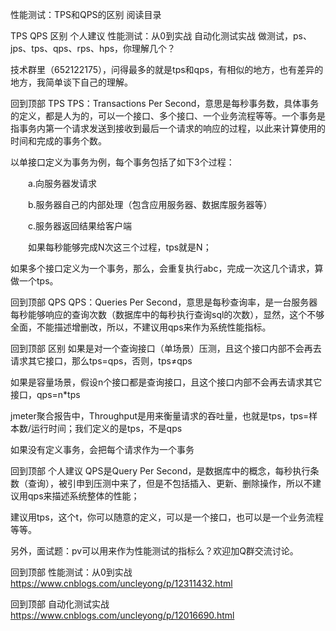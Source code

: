 性能测试：TPS和QPS的区别
阅读目录

TPS
QPS
区别
个人建议
性能测试：从0到实战
自动化测试实战
做测试，ps、jps、tps、qps、rps、hps，你理解几个？

技术群里（652122175），问得最多的就是tps和qps，有相似的地方，也有差异的地方，我简单谈下自己的理解。

回到顶部
TPS
TPS：Transactions Per Second，意思是每秒事务数，具体事务的定义，都是人为的，可以一个接口、多个接口、一个业务流程等等。一个事务是指事务内第一个请求发送到接收到最后一个请求的响应的过程，以此来计算使用的时间和完成的事务个数。

以单接口定义为事务为例，每个事务包括了如下3个过程：

　　a.向服务器发请求

　　b.服务器自己的内部处理（包含应用服务器、数据库服务器等）

　　c.服务器返回结果给客户端

　　如果每秒能够完成N次这三个过程，tps就是N；

如果多个接口定义为一个事务，那么，会重复执行abc，完成一次这几个请求，算做一个tps。

回到顶部
QPS
QPS：Queries Per Second，意思是每秒查询率，是一台服务器每秒能够响应的查询次数（数据库中的每秒执行查询sql的次数），显然，这个不够全面，不能描述增删改，所以，不建议用qps来作为系统性能指标。

回到顶部
区别
如果是对一个查询接口（单场景）压测，且这个接口内部不会再去请求其它接口，那么tps=qps，否则，tps≠qps

如果是容量场景，假设n个接口都是查询接口，且这个接口内部不会再去请求其它接口，qps=n*tps

 

jmeter聚合报告中，Throughput是用来衡量请求的吞吐量，也就是tps，tps=样本数/运行时间；我们定义的是tps，不是qps

如果没有定义事务，会把每个请求作为一个事务



回到顶部
个人建议
QPS是Query Per Second，是数据库中的概念，每秒执行条数（查询），被引申到压测中来了，但是不包括插入、更新、删除操作，所以不建议用qps来描述系统整体的性能；

建议用tps，这个t，你可以随意的定义，可以是一个接口，也可以是一个业务流程等等。

 

另外，面试题：pv可以用来作为性能测试的指标么？欢迎加Q群交流讨论。

 

回到顶部
性能测试：从0到实战
https://www.cnblogs.com/uncleyong/p/12311432.html

 

回到顶部
自动化测试实战
https://www.cnblogs.com/uncleyong/p/12016690.html